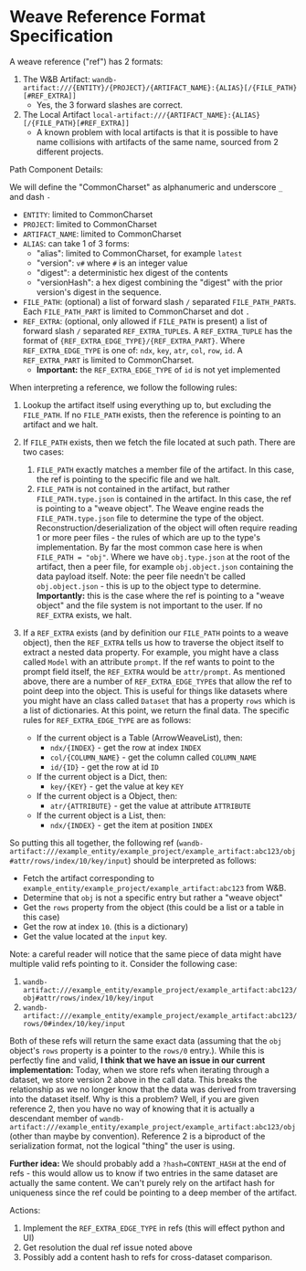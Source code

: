 # Weave Reference Format Specification

A weave reference ("ref") has 2 formats:

1. The W&B Artifact: `wandb-artifact:///{ENTITY}/{PROJECT}/{ARTIFACT_NAME}:{ALIAS}[/{FILE_PATH}[#REF_EXTRA]]`
   - Yes, the 3 forward slashes are correct.
2. The Local Artifact `local-artifact:///{ARTIFACT_NAME}:{ALIAS}[/{FILE_PATH}[#REF_EXTRA]]`
   - A known problem with local artifacts is that it is possible to have name collisions with artifacts of the same name, sourced from 2 different projects.

Path Component Details:

We will define the "CommonCharset" as alphanumeric and underscore `_` and dash `-`

- `ENTITY`: limited to CommonCharset
- `PROJECT`: limited to CommonCharset
- `ARTIFACT_NAME`: limited to CommonCharset
- `ALIAS`: can take 1 of 3 forms:
  - "alias": limited to CommonCharset, for example `latest`
  - "version": `v#` where `#` is an integer value
  - "digest": a deterministic hex digest of the contents
  - "versionHash": a hex digest combining the "digest" with the prior version's digest in the sequence.
- `FILE_PATH`: (optional) a list of forward slash `/` separated `FILE_PATH_PART`s. Each `FILE_PATH_PART` is limited to CommonCharset and dot `.`
- `REF_EXTRA`: (optional, only allowed if `FILE_PATH` is present) a list of forward slash `/` separated `REF_EXTRA_TUPLE`s. A `REF_EXTRA_TUPLE` has the format of `{REF_EXTRA_EDGE_TYPE}/{REF_EXTRA_PART}`. Where `REF_EXTRA_EDGE_TYPE` is one of: `ndx`, `key`, `atr`, `col`, `row`, `id`. A `REF_EXTRA_PART` is limited to CommonCharset.
  - **Important:** the `REF_EXTRA_EDGE_TYPE` of `id` is not yet implemented

When interpreting a reference, we follow the following rules:

1. Lookup the artifact itself using everything up to, but excluding the `FILE_PATH`. If no `FILE_PATH` exists, then the reference is pointing to an artifact and we halt.
2. If `FILE_PATH` exists, then we fetch the file located at such path. There are two cases:

   1. `FILE_PATH` exactly matches a member file of the artifact. In this case, the ref is pointing to the specific file and we halt.
   2. `FILE_PATH` is not contained in the artifact, but rather `FILE_PATH.type.json` is contained in the artifact. In this case, the ref is pointing to a "weave object". The Weave engine reads the `FILE_PATH.type.json` file to determine the type of the object. Reconstruction/deserialization of the object will often require reading 1 or more peer files - the rules of which are up to the type's implementation. By far the most common case here is when `FILE_PATH = "obj"`. Where we have `obj.type.json` at the root of the artifact, then a peer file, for example `obj.object.json` containing the data payload itself. Note: the peer file needn't be called `obj.object.json` - this is up to the object type to determine. **Importantly:** this is the case where the ref is pointing to a "weave object" and the file system is not important to the user. If no `REF_EXTRA` exists, we halt.

3. If a `REF_EXTRA` exists (and by definition our `FILE_PATH` points to a weave object), then the `REF_EXTRA` tells us how to traverse the object itself to extract a nested data property. For example, you might have a class called `Model` with an attribute `prompt`. If the ref wants to point to the prompt field itself, the `REF_EXTRA` would be `attr/prompt`. As mentioned above, there are a number of `REF_EXTRA_EDGE_TYPE`s that allow the ref to point deep into the object. This is useful for things like datasets where you might have an class called `Dataset` that has a property `rows` which is a list of dictionaries. At this point, we return the final data. The specific rules for `REF_EXTRA_EDGE_TYPE` are as follows:
   - If the current object is a Table (ArrowWeaveList), then:
     - `ndx/{INDEX}` - get the row at index `INDEX`
     - `col/{COLUMN_NAME}` - get the column called `COLUMN_NAME`
     - `id/{ID}` - get the row at id `ID`
   - If the current object is a Dict, then:
     - `key/{KEY}` - get the value at key `KEY`
   - If the current object is a Object, then:
     - `atr/{ATTRIBUTE}` - get the value at attribute `ATTRIBUTE`
   - If the current object is a List, then:
     - `ndx/{INDEX}` - get the item at position `INDEX`

So putting this all together, the following ref (`wandb-artifact:///example_entity/example_project/example_artifact:abc123/obj#attr/rows/index/10/key/input`) should be interpreted as follows:

- Fetch the artifact corresponding to `example_entity/example_project/example_artifact:abc123` from W&B.
- Determine that `obj` is not a specific entry but rather a "weave object"
- Get the `rows` property from the object (this could be a list or a table in this case)
- Get the row at index `10`. (this is a dictionary)
- Get the value located at the `input` key.

Note: a careful reader will notice that the same piece of data might have multiple valid refs pointing to it. Consider the following case:

1. `wandb-artifact:///example_entity/example_project/example_artifact:abc123/obj#attr/rows/index/10/key/input`
2. `wandb-artifact:///example_entity/example_project/example_artifact:abc123/rows/0#index/10/key/input`

Both of these refs will return the same exact data (assuming that the `obj` object's `rows` property is a pointer to the `rows/0` entry.). While this is perfectly fine and valid, **I think that we have an issue in our current implementation:** Today, when we store refs when iterating through a dataset, we store version 2 above in the call data. This breaks the relationship as we no longer know that the data was derived from traversing into the dataset itself. Why is this a problem? Well, if you are given reference 2, then you have no way of knowing that it is actually a descendant member of `wandb-artifact:///example_entity/example_project/example_artifact:abc123/obj` (other than maybe by convention). Reference 2 is a biproduct of the serialization format, not the logical "thing" the user is using.

**Further idea:** We should probably add a `?hash=CONTENT_HASH` at the end of refs - this would allow us to know if two entries in the same dataset are actually the same content. We can't purely rely on the artifact hash for uniqueness since the ref could be pointing to a deep member of the artifact.

Actions:

1. Implement the `REF_EXTRA_EDGE_TYPE` in refs (this will effect python and UI)
2. Get resolution the dual ref issue noted above
3. Possibly add a content hash to refs for cross-dataset comparison.
